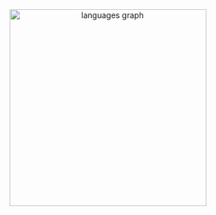 <div align="center">
  <img src="https://github-readme-stats.vercel.app/api/top-langs?username=JVGREENN2&locale=pt-br&hide_title=false&layout=compact&card_width=320&langs_count=5&theme=chartreuse-dark&hide_border=false&order=2" height="350" alt="languages graph"  />
</div>

###
